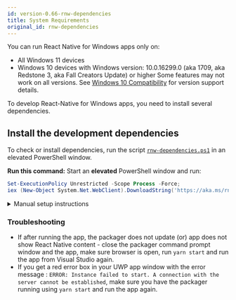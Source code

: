 ```yaml
---
id: version-0.66-rnw-dependencies
title: System Requirements
original_id: rnw-dependencies
---
```


You can run React Native for Windows apps only on:

- All Windows 11 devices
- Windows 10 devices with Windows version: 10.0.16299.0 (aka 1709, aka Redstone 3, aka Fall Creators Update) or higher
  Some features may not work on all versions. See [Windows 10 Compatibility](win10-compat.md) for version support details.

To develop React-Native for Windows apps, you need to install several dependencies.

## Install the development dependencies
To check or install dependencies, run the script [`rnw-dependencies.ps1`](https://aka.ms/rnw-deps.ps1) in an elevated PowerShell window.

**Run this command:**
Start an **elevated** PowerShell window and run:

```powershell
Set-ExecutionPolicy Unrestricted -Scope Process -Force;
iex (New-Object System.Net.WebClient).DownloadString('https://aka.ms/rnw-deps.ps1')
```

<details>
<summary>Manual setup instructions</summary>

> The recommended way is to use the script above as the information in this manual section is likely to get out of date

Alternatively, you can setup your environment manually:
- Ensure Developer Mode is turned ON in Windows Settings App.
- It is _highly_ recommended to update the Windows system.
- Install a recent version of [Visual Studio 2019](https://www.visualstudio.com/downloads) **with the following options checked**:
  - **Workloads**
    - Node.js development, or one of the following alternatives:
      - Install from **Individual Components**:
        - Development activities
          - Node.js development support
      - Install Node.js separately, see below for some options
    - .NET Desktop development
    - Desktop development with C++
    - Universal Windows Platform development
      - Include `C++ (v142) Universal Windows Platform tools` (under 'Optional')
      - Older Windows 10 SDK version may be needed at this point.
- Ensure that long path support is enabled.

Options to install [Node.js](https://nodejs.org) separately:
  - Using [Chocolatey](https://chocolatey.org/) (_React Native recommended_). To use chocolatey, from an elevated Command Prompt, run:
  ```bat
  choco install nodejs-lts
  ```
  - Using [another package manager](https://nodejs.org/en/download/package-manager/) such as [Scoop](https://scoop.sh/) or [Node Version Switcher (nvs)](https://github.com/jasongin/nvs)
  - Directly from [Node.js](https://nodejs.org/en/download/)

Optional steps that are _highly recommended_:

- Install [Chrome](https://www.google.com/chrome/) (needed for JS debugging)
- Install [Yarn](https://yarnpkg.com/en/docs/install) (**required** to contribute to react-native-windows)
- Install `git` using a method such as:
  - Using a package manager such as [Chocolatey](https://chocolatey.org/) or [Scoop](https://scoop.sh/)
  - Install [git for Windows](https://gitforwindows.org/)
  - Install [GitHub Desktop](https://desktop.github.com/)

</details>

### Troubleshooting

- If after running the app, the packager does not update (or) app does not show React Native content - close the packager command prompt window and the app, make sure browser is open, run `yarn start` and run the app from Visual Studio again.
- If you get a red error box in your UWP app window with the error message : `ERROR: Instance failed to start. A connection with the server cannot be established`, make sure you have the packager running using `yarn start` and run the app again.
